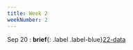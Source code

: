 ```yaml
---
title: Week 2
weekNumber: 2
---
```


Sep 20
  : **brief**{: .label .label-blue}[22-data](/ICS-23-Fall/assets/22-slides/2-data-brief.pdf)